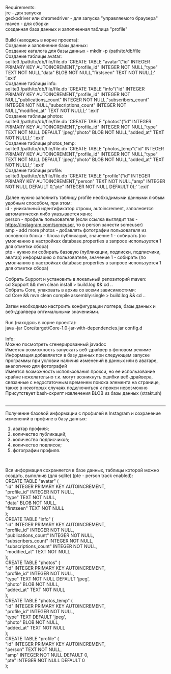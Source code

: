 Requirements:<br/>
jre - для запуска<br/>
geckodriver или chromedriver - для запуска "управляемого браузера"<br/>
maven - для сборки<br/>
созданная база данных и заполненная таблица "profile"<br/>
<br/>
Build (находясь в корне проекта):<br/>
Создание и заполнение базы данных:<br/>
Создание каталога для базы данных - mkdir -p /path/to/db/file<br/>
Создание таблицы avatar:<br/>
sqlite3 /path/to/db/file/file.db 'CREATE TABLE "avatar"("id" INTEGER PRIMARY KEY AUTOINCREMENT,"profile_id" INTEGER NOT NULL,"type" TEXT NOT NULL,"data" BLOB NOT NULL,"firstseen" TEXT NOT NULL);' '.exit'<br/>
Создание таблицы info:<br/>
sqlite3 /path/to/db/file/file.db 'CREATE TABLE "info"("id" INTEGER PRIMARY KEY AUTOINCREMENT,"profile_id" INTEGER NOT NULL,"publications_count" INTEGER NOT NULL,"subscribers_count" INTEGER NOT NULL,"subscriptions_count" INTEGER NOT NULL,"modified_at" TEXT NOT NULL);' '.exit'<br/>
Создание таблицы photos:<br/>
sqlite3 /path/to/db/file/file.db 'CREATE TABLE "photos"("id" INTEGER PRIMARY KEY AUTOINCREMENT,"profile_id" INTEGER NOT NULL,"type" TEXT NOT NULL DEFAULT 'jpeg',"photo" BLOB NOT NULL,"added_at" TEXT NOT NULL);' '.exit'<br/>
Создание таблицы photos_temp:<br/>
sqlite3 /path/to/db/file/file.db 'CREATE TABLE "photos_temp"("id" INTEGER PRIMARY KEY AUTOINCREMENT,"profile_id" INTEGER NOT NULL,"type" TEXT NOT NULL DEFAULT 'jpeg',"photo" BLOB NOT NULL,"added_at" TEXT NOT NULL);' '.exit'<br/>
Создание таблицы profile:<br/>
sqlite3 /path/to/db/file/file.db 'CREATE TABLE "profile"("id" INTEGER PRIMARY KEY AUTOINCREMENT,"person" TEXT NOT NULL,"amp" INTEGER NOT NULL DEFAULT 0,"pte" INTEGER NOT NULL DEFAULT 0);' '.exit'<br/>
<br/>
Далее нужно заполнить таблицу profile необходимыми данными любым удобным способом, при этом:<br/>
id - уникальный идентификатор строки, autoincrement, заполняется автоматически либо указывается явно;<br/>
person - профиль пользователя (если ссылка выглядит так - https://instagram.com/someuser, то в person занести someuser)<br/>
amp - add more photos - добавлять фотографии пользователя из основного блока - блока публикаций, значение 1 - собирать (по умолчанию в настройках database.properties в запросе используется 1 для отметки сбора)<br/>
pte - нужно ли собирать базовую (публикации, подписки, подписчики, аватар) информацию о пользователе, значение 1 - собирать (по умолчанию в настройках database.properties в запросе используется 1 для отметки сбора)<br/>
<br/>
Собрать Support и установить в локальный репозиторий maven:<br/>
cd Support && mvn clean install > build.log && cd ..<br/>
Собрать Core, упаковать в архив со всеми зависимостями:<br/>
cd Core && mvn clean compile assembly:single > build.log && cd ..<br/>
<br/>
Затем необходимо настроить конфигурации логгера, базы данных и веб-драйвера оптимальными значениями.<br/>
<br/>
Run (находясь в корне проекта):<br/>
java -jar Core/target/Core-1.0-jar-with-dependencies.jar config.d<br/>
<br/>
Info:<br/>
Можно посмотреть сгенерированный javadoc<br/>
Имеется возможность запускать веб-драйвер в фоновом режиме<br/>
Информация добавляется в базу данных при следующем запуске программы при условии наличия изменений в данных или в аватаре, аналогично для фотографий<br/>
Имеется возможность использования прокси, но ее использование крайне нежелательно т.к. могут возникнуть ошибки веб-драйвера, связанные с недостаточным временем поиска элемента на странице, также в некоторых случаях подключиться к прокси невозможно<br/>
Присутствует bash-скрипт извлечения BLOB из базы данных (xtrakt.sh)<br/>
<br/>
**********************************************************
Получение базовой информации с профилей в Instagram и сохранение изменений в профиле в базу данных:<br />
<ol>
<li>аватар профиля;</li>
<li>количество публикаций;</li>
<li>количество подписчиков;</li>
<li>количество подписок;</li>
<li>фотографии профиля.</li>
</ol>
<br/>

Вся информация сохраняется в базе данных, таблицы которой можно создать, выполнив (для sqlite) (pte - person track enabled):<br/>
CREATE TABLE "avatar" (<br/>
	"id"		INTEGER PRIMARY KEY AUTOINCREMENT,<br/>
	"profile_id"	INTEGER NOT NULL,<br/>
	"type"		TEXT NOT NULL,<br/>
	"data"		BLOB NOT NULL,<br/>
	"firstseen"	TEXT NOT NULL<br/>
);<br/>
CREATE TABLE "info" (<br/>
	"id"			INTEGER PRIMARY KEY AUTOINCREMENT,<br/>
	"profile_id"		INTEGER NOT NULL,<br/>
	"publications_count"	INTEGER NOT NULL,<br/>
	"subscribers_count"	INTEGER NOT NULL,<br/>
	"subscriptions_count"	INTEGER NOT NULL,<br/>
	"modified_at"		TEXT NOT NULL<br/>
);<br/>
CREATE TABLE "photos" (<br/>
	"id"		INTEGER PRIMARY KEY AUTOINCREMENT,<br/>
	"profile_id"	INTEGER NOT NULL,<br/>
	"type"		TEXT NOT NULL DEFAULT 'jpeg',<br/>
	"photo"		BLOB NOT NULL,<br/>
	"added_at"	TEXT NOT NULL<br/>
);<br/>
CREATE TABLE "photos_temp" (<br/>
	"id"		INTEGER PRIMARY KEY AUTOINCREMENT,<br/>
	"profile_id"	INTEGER NOT NULL,<br/>
	"type"		TEXT DEFAULT 'jpeg',<br/>
	"photo"		BLOB NOT NULL,<br/>
	"added_at"	TEXT NOT NULL<br/>
);<br/>
CREATE TABLE "profile" (<br/>
	"id"		INTEGER PRIMARY KEY AUTOINCREMENT,<br/>
	"person"	TEXT NOT NULL,<br/>
	"amp"		INTEGER NOT NULL DEFAULT 0,<br/>
	"pte"		INTEGER NOT NULL DEFAULT 0<br/>
);
